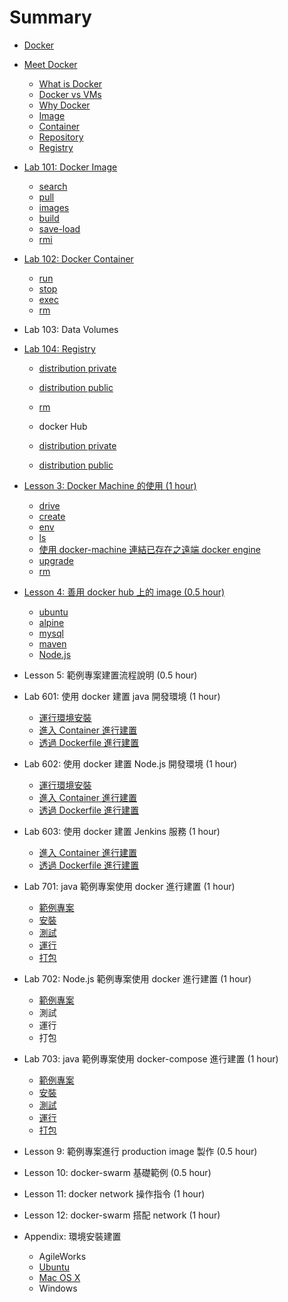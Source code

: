 # Summary

- [Docker](docker/README.md)

- [Meet Docker](docker/000-intro/README.md)

  - [What is Docker](docker/000-intro/what/README.md)
  - [Docker vs VMs](docker/000-intro/compare/README.md)
  - [Why Docker](docker/000-intro/why/README.md)
  - [Image](docker/000-intro/image/README.md)
  - [Container](docker/000-intro/container/README.md)
  - [Repository](docker/000-intro/repository/README.md)
  - [Registry](docker/000-intro/registry/README.md)

- [Lab 101: Docker Image](docker/basic/101-image/README.md)

  - [search](docker/basic/101-image/search/README.md)
  - [pull](docker/basic/101-image/pull/README.md)
  - [images](docker/basic/101-image/images/README.md)
  - [build](docker/basic/101-image/build/README.md)
  - [save-load](docker/basic/101-image/save-load/README.md)
  - [rmi](docker/basic/101-image/rmi/README.md)

- [Lab 102: Docker Container](docker/basic/102-container/README.md)

  - [run](docker/basic/102-container/run/README.md)
  - [stop](docker/basic/102-container/stop/README.md)
  - [exec](docker/basic/102-container/exec/README.md)
  - [rm](docker/basic/102-container/rm/README.md)

- Lab 103: Data Volumes

- [Lab 104: Registry](docker/basic/104-registry/README.md)

  - [distribution private](docker/basic/104-registry/distribution-private/README.md)
  - [distribution public](docker/basic/104-registry/distribution-public/README.md)

  - [rm](docker/basic/container/rm/README.md)

  - docker Hub

  - [distribution private](docker/basic/hub/distribution-private/README.md)

  - [distribution public](docker/basic/hub/distribution-public/README.md)

- [Lesson 3: Docker Machine 的使用 (1 hour)](docker/machine/README.md)

  - [drive](docker/machine/drive/README.md)
  - [create](docker/machine/create/README.md)
  - [env](docker/machine/env/README.md)
  - [ls](docker/machine/ls/README.md)
  - [使用 docker-machine 連結已存在之遠端 docker engine](docker/machine/exist-remote-docker/README.md)
  - [upgrade](docker/machine/upgrade/README.md)
  - [rm](docker/machine/rm/README.md)

- [Lesson 4: 善用 docker hub 上的 image (0.5 hour)](docker/hub/README.md)

  - [ubuntu](docker/hub/ubuntu/README.md)
  - [alpine](docker/hub/alpine/README.md)
  - [mysql](docker/hub/mysql/README.md)
  - [maven](docker/hub/maven/README.md)
  - [Node.js](docker/hub/nodejs/README.md)

- Lesson 5: 範例專案建置流程說明 (0.5 hour)

- Lab 601: 使用 docker 建置 java 開發環境 (1 hour)

  - [運行環境安裝](docker/project/java/env/README.md)
  - [進入 Container 進行建置](docker/project/java/env-docker-build/README.md)
  - [透過 Dockerfile 進行建置](docker/project/java/env-dockerfile/README.md)

- Lab 602: 使用 docker 建置 Node.js 開發環境 (1 hour)

  - [運行環境安裝](docker/project/nodejs/env/README.md)
  - [進入 Container 進行建置](docker/project/nodejs/env-docker-build/README.md)
  - [透過 Dockerfile 進行建置](docker/project/nodejs/env-dockerfile/README.md)

- Lab 603: 使用 docker 建置 Jenkins 服務 (1 hour)

  - [進入 Container 進行建置](docker/application/jenkins/build-docker/README.md)
  - [透過 Dockerfile 進行建置](docker/application/jenkins/build-dockerfile/README.md)

- Lab 701: java 範例專案使用 docker 進行建置 (1 hour)

  - [範例專案](docker/project/java/repository/README.md)
  - [安裝](docker/project/java/mvn-install/README.md)
  - [測試](docker/project/java/mvn-test/README.md)
  - [運行](docker/project/java/mvn-run/README.md)
  - [打包](docker/project/java/mvn-package/README.md)

- Lab 702: Node.js 範例專案使用 docker 進行建置 (1 hour)

  - [範例專案](docker/project/nodejs/repository/README.md)
  - 測試
  - 運行
  - 打包

- Lab 703: java 範例專案使用 docker-compose 進行建置 (1 hour)

  - [範例專案](docker/project/java/repository/README.md)
  - [安裝](docker/project/java/mvn-install-compose/README.md)
  - [測試](docker/project/java/mvn-test-compose/README.md)
  - [運行](docker/project/java/mvn-run-compose/README.md)
  - [打包](docker/project/java/mvn-package-compose/README.md)

- Lesson 9: 範例專案進行 production image 製作 (0.5 hour)

- Lesson 10: docker-swarm 基礎範例 (0.5 hour)

- Lesson 11: docker network 操作指令 (1 hour)

- Lesson 12: docker-swarm 搭配 network (1 hour)

- Appendix: 環境安裝建置

  - AgileWorks
  - [Ubuntu](docker/install/ubuntu/README.md)
  - [Mac OS X](docker/install/osx/README.md)
  - Windows
